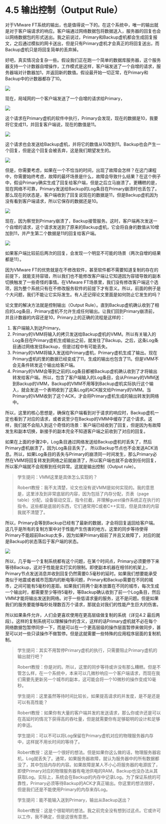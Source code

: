 # 4.5 输出控制（Output Rule）

对于VMware FT系统的输出，也是值得说一下的。在这个系统中，唯一的输出就是对于客户端请求的响应。客户端通过网络数据包将数据送入，服务器的回复也会以网络数据包的形式送出。我之前说过，Primary和Backup虚机都会生成回复报文，之后通过模拟的网卡送出，但是只有Primary虚机才会真正的将回复送出，而Backup虚机只是将回复简单的丢弃掉。

好吧，真实情况会复杂一些。假设我们正在跑一个简单的数据库服务器，这个服务器支持一个计数器自增操作，工作模式是这样，客户端发送了一个自增的请求，服务器端对计数器加1，并返回新的数值。假设最开始一切正常，在Primary和Backup中的计数器都存了10。

![](<../.gitbook/assets/image (279).png>)

现在，局域网的一个客户端发送了一个自增的请求给Primary，

![](<../.gitbook/assets/image (280).png>)

这个请求在Primary虚机的软件中执行，Primary会发现，现在的数据是10，我要将它变成11，并回复客户端说，现在的数值是11。

![](<../.gitbook/assets/image (281).png>)

这个请求也会发送给Backup虚机，并将它的数值从10改到11。Backup也会产生一个回复，但是这个回复会被丢弃，这是我们期望发生的。

![](<../.gitbook/assets/image (282).png>)

但是，你需要考虑，如果在一个不恰当的时间，出现了故障会怎样？在这门课程中，你需要始终考虑，故障的最坏场景是什么，故障会导致什么结果？在这个例子中，假设Primary确实生成了回复给客户端，但是之后立马崩溃了。更糟糕的是，现在网络不可靠，Primary发送给Backup的Log条目在Primary崩溃时也丢包了。那么现在的状态是，客户端收到了回复说现在的数据是11，但是Backup虚机因为没有看到客户端请求，所以它保存的数据还是10。

![](<../.gitbook/assets/image (283).png>)

现在，因为察觉到Primary崩溃了，Backup接管服务。这时，客户端再次发送一个自增的请求，这个请求发送到了原来的Backup虚机，它会将自身的数值从10增加到11，并产生第二个数据是11的回复给客户端。

![](<../.gitbook/assets/image (284).png>)

如果客户端比较前后两次的回复，会发现一个明显不可能的场景（两次自增的结果都是11）。

因为VMware FT的优势就是在不修改软件，甚至软件都不需要知道复制的存在的前提下，就能支持容错，所以我们也不能修改客户端让它知道因为容错导致的副本切换触发了一些奇怪的事情。在VMware FT场景里，我们没有修改客户端这个选项，因为整个系统只有在不修改服务软件的前提下才有意义。所以，前面的例子是个大问题，我们不能让它实际发生。有人还记得论文里面是如何防止它发生的吗？

论文里的解决方法就是控制输出（Output Rule）。直到Backup虚机确认收到了相应的Log条目，Primary虚机不允许生成任何输出。让我们回到Primary崩溃前，并且计数器的内容还是10，Primary上的正确的流程是这样的：

1. 客户端输入到达Primary。
2. Primary的VMM将输入的拷贝发送给Backup虚机的VMM。所以有关输入的Log条目在Primary虚机生成输出之前，就发往了Backup。之后，这条Log条目通过网络发往Backup，但是过程中有可能丢失。
3. Primary的VMM将输入发送给Primary虚机，Primary虚机生成了输出。现在Primary虚机的里的数据已经变成了11，生成的输出也包含了11。但是VMM不会无条件转发这个输出给客户端。
4. Primary的VMM会等到之前的Log条目都被Backup虚机确认收到了才将输出转发给客户端。所以，包含了客户端输入的Log条目，会从Primary的VMM送到Backup的VMM，Backup的VMM不用等到Backup虚机实际执行这个输入，就会发送一个表明收到了这条Log的ACK报文给Primary的VMM。当Primary的VMM收到了这个ACK，才会将Primary虚机生成的输出转发到网络中。

所以，这里的核心思想是，确保在客户端看到对于请求的响应时，Backup虚机一定也看到了对应的请求，或者说至少在Backup的VMM中缓存了这个请求。这样，我们就不会陷入到这个奇怪的场景：客户端已经收到了回复，但是因为有故障发生和副本切换，新接手的副本完全不知道客户端之前收到了对应的回复。

如果在上面的步骤2中，Log条目通过网络发送给Backup虚机时丢失了，然后Primary虚机崩溃了。因为Log条目丢失了， 所以Backup节点也不会发送ACK消息。所以，如果Log条目的丢失与Primary的崩溃同一时间发生，那么Primary必然在VMM将回复转发到网络之前就崩溃了，所以客户端也就不会收到任何回复，所以客户端就不会观察到任何异常。这就是输出控制（Output rule）。

> 学生提问：VMM这里是具体怎么实现的？
>
> Robert教授：我不太清楚，论文也没有说VMM是如何实现的。我的意思是，这里涉及到非常底层的内容，因为包括了内存分配，页表（page table）分配，设备驱动交互，指令拦截，并理解guest操作系统正在执行的指令。这些都是底层的东西，它们通常用C或者C++实现，但是具体的内容我就不清楚了。

所以，Primary会等到Backup已经有了最新的数据，才会将回复返回给客户端。这几乎是所有的复制方案中对于性能产生伤害的地方。这里的同步等待使得Primary不能超前Backup太多，因为如果Primary超前了并且又故障了，对应的就是Backup的状态落后于客户端的状态。

![](<../.gitbook/assets/image (285).png>)

所以，几乎每一个复制系统都有这个问题，在某个时间点，Primary必须要停下来等待Backup，这对于性能是实打实的限制。即使副本机器在相邻的机架上，Primary节点发送消息并收到回复仍然需要0.5毫秒的延时。如果我们想要能承受类似于地震或者城市范围内的断电等问题，Primary和Backup需要在不同的城市，之间可能有5毫秒的差距。如果我们将两个副本放置在不同的城市，每次生成一个输出时，都需要至少等待5毫秒，等Backup确认收到了前一个Log条目，然后VMM才能将输出发送到网络。对于一些低请求量的服务，这不是问题。但是如果我们的服务要能够每秒处理数百万个请求，那就会对我们的性能产生巨大的伤害。

所以如果条件允许，人们会更喜欢使用在更高层级做复制的系统（详见4.2 最后两段）。这样的复制系统可以理解操作的含义，这样的话Primary虚机就不必在每个网络数据包暂停同步一下，而是可以在一个更高层级的操作层面暂停来做同步，甚至可以对一些只读操作不做暂停。但是这就需要一些特殊的应用程序层面的复制机制。

> 学生提问：其实不用暂停Primary虚机的执行，只需要阻止Primary虚机的输出就行吧？
>
> Robert教授：你是对的。所以，这里的同步等待或许没有那么糟糕。但是不管怎么样，在一个系统中，本来可以几微秒响应一个客户端请求，而现在我们需要先更新另一个城市的副本，这可能会将一个10微秒的操作变成10毫秒。
>
> 学生提问：这里虽然等待时间比较长，如果提高请求的并发度，是不是还是可以有高性能？
>
> Robert教授：如果你有大量的客户端并发的发送请求，那么你或许还是可以在高延时的情况下获得高的吞吐量，但是就需要你有足够聪明的设计和足够的幸运。
>
> 学生提问：可以不可以将Log保留在Primary虚机对应的物理服务器内存中，这样就不用长时间的等待了。
>
> Robert教授：这是一个很好的想法。但是如果你这么做的话，物理服务器宕机，Log就丢失了。通常，如果服务器故障，就认为服务器中的所有数据都没了，其中包括内存的内容。如果故障是某人不小心将服务器的电源拔了，即使Primary对应的物理服务器有电池供电的RAM，Backup也没办法从其获取Log。实际上，系统会在Backup的内存中记录Log。为了保证系统的可靠性，Primary必须等待Backup的ACK才真正输出。你这里的想法很好，但是我们还是不能使用Primary的内存来存Log。
>
> 学生提问：能不能输入送到Primary，输出从Backup送出？
>
> Robert教授：这是个很聪明的想法。我之前完全没有想到过这点。它或许可以工作，我不确定，但是这很有意思。

